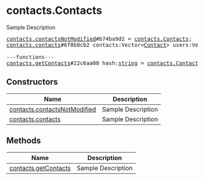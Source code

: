 # contacts.Contacts

Sample Description

<pre>
<a href="../constructor/contacts.contactsNotModified">contacts.contactsNotModified</a>#b74ba9d2 = <a href="../type/contacts.Contacts.md">contacts.Contacts</a>;
<a href="../constructor/contacts.contacts">contacts.contacts</a>#6f8b8cb2 contacts:Vector&lt;<a href="../type/Contact.md">Contact</a>&gt; users:Vector&lt;<a href="../type/User.md">User</a>&gt; = <a href="../type/contacts.Contacts.md">contacts.Contacts</a>;

---functions---
<a href="../method/contacts.getContacts">contacts.getContacts</a>#22c6aa08 hash:<a href="../type/string.md">string</a> = <a href="../type/contacts.Contacts.md">contacts.Contacts</a>;
</pre>

## Constructors

| Name | Description |
|------|-------------|
| [contacts.contactsNotModified](../constructor/contacts.contactsNotModified.md) | Sample Description |
| [contacts.contacts](../constructor/contacts.contacts.md) | Sample Description |

## Methods

| Name | Description |
|------|-------------|
| [contacts.getContacts](../method/contacts.getContacts.md) | Sample Description |
